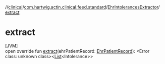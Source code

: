 //[clinical](../../../index.md)/[com.hartwig.actin.clinical.feed.standard](../index.md)/[EhrIntolerancesExtractor](index.md)/[extract](extract.md)

# extract

[JVM]\
open override fun [extract](extract.md)(ehrPatientRecord: [EhrPatientRecord](../-ehr-patient-record/index.md)): &lt;Error class: unknown class&gt;&lt;[List](https://kotlinlang.org/api/latest/jvm/stdlib/kotlin.collections/-list/index.html)&lt;Intolerance&gt;&gt;
